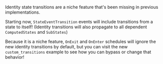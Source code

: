 Identity state transitions are a niche feature that's been missing in previous implementations.

Starting now, `StateEventTransition` events will include transitions from a state to itself!
(Identity transitions will also propagate to all dependent `ComputedStates` and `SubStates`)

Because it is a niche feature, `OnExit` and `OnEnter` schedules will ignore the new identity transitions by default,
but you can visit the new `custom_transitions` example to see how you can bypass or change that behavior!
